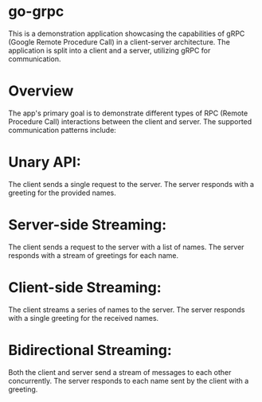 # go-grpc
This is a demonstration application showcasing the capabilities of gRPC (Google Remote Procedure Call) in a client-server architecture. 
The application is split into a client and a server, utilizing gRPC for communication.

# Overview
The app's primary goal is to demonstrate different types of RPC (Remote Procedure Call) interactions between the client and server. 
The supported communication patterns include:

# Unary API:
The client sends a single request to the server.
The server responds with a greeting for the provided names.

# Server-side Streaming:
The client sends a request to the server with a list of names.
The server responds with a stream of greetings for each name.

# Client-side Streaming:
The client streams a series of names to the server.
The server responds with a single greeting for the received names.

# Bidirectional Streaming:
Both the client and server send a stream of messages to each other concurrently.
The server responds to each name sent by the client with a greeting.
